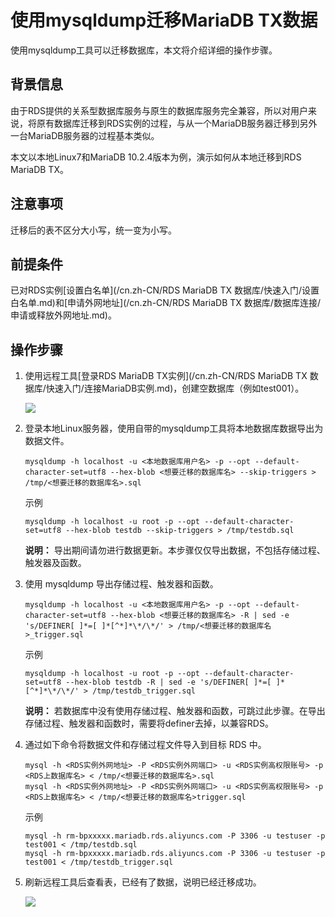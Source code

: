 # 使用mysqldump迁移MariaDB TX数据

使用mysqldump工具可以迁移数据库，本文将介绍详细的操作步骤。

## 背景信息

由于RDS提供的关系型数据库服务与原生的数据库服务完全兼容，所以对用户来说，将原有数据库迁移到RDS实例的过程，与从一个MariaDB服务器迁移到另外一台MariaDB服务器的过程基本类似。

本文以本地Linux7和MariaDB 10.2.4版本为例，演示如何从本地迁移到RDS MariaDB TX。

## 注意事项

迁移后的表不区分大小写，统一变为小写。

## 前提条件

已对RDS实例[设置白名单](/cn.zh-CN/RDS MariaDB TX 数据库/快速入门/设置白名单.md)和[申请外网地址](/cn.zh-CN/RDS MariaDB TX 数据库/数据库连接/申请或释放外网地址.md)。

## 操作步骤

1.  使用远程工具[登录RDS MariaDB TX实例](/cn.zh-CN/RDS MariaDB TX 数据库/快速入门/连接MariaDB实例.md)，创建空数据库（例如test001）。

    ![](https://static-aliyun-doc.oss-accelerate.aliyuncs.com/assets/img/zh-CN/0803377951/p40891.png)

2.  登录本地Linux服务器，使用自带的mysqldump工具将本地数据库数据导出为数据文件。

    ```
    mysqldump -h localhost -u <本地数据库用户名> -p --opt --default-character-set=utf8 --hex-blob <想要迁移的数据库名> --skip-triggers > /tmp/<想要迁移的数据库名>.sql
    ```

    示例

    ```
    mysqldump -h localhost -u root -p --opt --default-character-set=utf8 --hex-blob testdb --skip-triggers > /tmp/testdb.sql
    ```

    **说明：** 导出期间请勿进行数据更新。本步骤仅仅导出数据，不包括存储过程、触发器及函数。

3.  使用 mysqldump 导出存储过程、触发器和函数。

    ```
    mysqldump -h localhost -u <本地数据库用户名> -p --opt --default-character-set=utf8 --hex-blob <想要迁移的数据库名> -R | sed -e 's/DEFINER[ ]*=[ ]*[^*]*\*/\*/' > /tmp/<想要迁移的数据库名>_trigger.sql
    ```

    示例

    ```
    mysqldump -h localhost -u root -p --opt --default-character-set=utf8 --hex-blob testdb -R | sed -e 's/DEFINER[ ]*=[ ]*[^*]*\*/\*/' > /tmp/testdb_trigger.sql
    ```

    **说明：** 若数据库中没有使用存储过程、触发器和函数，可跳过此步骤。在导出存储过程、触发器和函数时，需要将definer去掉，以兼容RDS。

4.  通过如下命令将数据文件和存储过程文件导入到目标 RDS 中。

    ```
    mysql -h <RDS实例外网地址> -P <RDS实例外网端口> -u <RDS实例高权限账号> -p <RDS上数据库名> < /tmp/<想要迁移的数据库名>.sql
    mysql -h <RDS实例外网地址> -P <RDS实例外网端口> -u <RDS实例高权限账号> -p <RDS上数据库名> < /tmp/<想要迁移的数据库名>trigger.sql
    ```

    示例

    ```
    mysql -h rm-bpxxxxx.mariadb.rds.aliyuncs.com -P 3306 -u testuser -p test001 < /tmp/testdb.sql
    mysql -h rm-bpxxxxx.mariadb.rds.aliyuncs.com -P 3306 -u testuser -p test001 < /tmp/testdb_trigger.sql
    ```

5.  刷新远程工具后查看表，已经有了数据，说明已经迁移成功。

    ![](https://static-aliyun-doc.oss-accelerate.aliyuncs.com/assets/img/zh-CN/1803377951/p40892.png)


